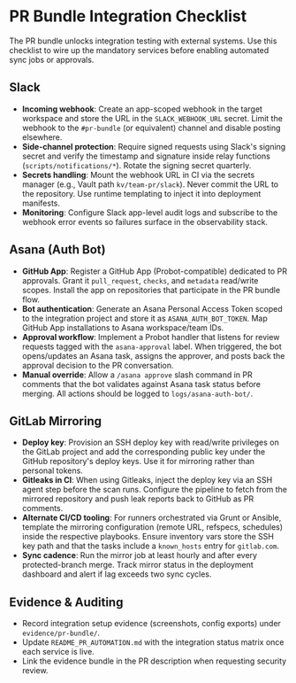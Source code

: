 # PR Bundle Integration Checklist

The PR bundle unlocks integration testing with external systems. Use this checklist to wire up the
mandatory services before enabling automated sync jobs or approvals.

## Slack
- **Incoming webhook**: Create an app-scoped webhook in the target workspace and store the URL in
  the `SLACK_WEBHOOK_URL` secret. Limit the webhook to the `#pr-bundle` (or equivalent) channel and
  disable posting elsewhere.
- **Side-channel protection**: Require signed requests using Slack's signing secret and verify the
  timestamp and signature inside relay functions (`scripts/notifications/*`). Rotate the signing
  secret quarterly.
- **Secrets handling**: Mount the webhook URL in CI via the secrets manager (e.g., Vault path
  `kv/team-pr/slack`). Never commit the URL to the repository. Use runtime templating to inject it
  into deployment manifests.
- **Monitoring**: Configure Slack app-level audit logs and subscribe to the webhook error events so
  failures surface in the observability stack.

## Asana (Auth Bot)
- **GitHub App**: Register a GitHub App (Probot-compatible) dedicated to PR approvals. Grant it
  `pull_request`, `checks`, and `metadata` read/write scopes. Install the app on repositories that
  participate in the PR bundle flow.
- **Bot authentication**: Generate an Asana Personal Access Token scoped to the integration project
  and store it as `ASANA_AUTH_BOT_TOKEN`. Map GitHub App installations to Asana workspace/team IDs.
- **Approval workflow**: Implement a Probot handler that listens for review requests tagged with the
  `asana-approval` label. When triggered, the bot opens/updates an Asana task, assigns the
  approver, and posts back the approval decision to the PR conversation.
- **Manual override**: Allow a `/asana approve` slash command in PR comments that the bot validates
  against Asana task status before merging. All actions should be logged to `logs/asana-auth-bot/`.

## GitLab Mirroring
- **Deploy key**: Provision an SSH deploy key with read/write privileges on the GitLab project and
  add the corresponding public key under the GitHub repository's deploy keys. Use it for mirroring
  rather than personal tokens.
- **Gitleaks in CI**: When using Gitleaks, inject the deploy key via an SSH agent step before the
  scan runs. Configure the pipeline to fetch from the mirrored repository and push leak reports
  back to GitHub as PR comments.
- **Alternate CI/CD tooling**: For runners orchestrated via Grunt or Ansible, template the mirroring
  configuration (remote URL, refspecs, schedules) inside the respective playbooks. Ensure inventory
  vars store the SSH key path and that the tasks include a `known_hosts` entry for `gitlab.com`.
- **Sync cadence**: Run the mirror job at least hourly and after every protected-branch merge. Track
  mirror status in the deployment dashboard and alert if lag exceeds two sync cycles.

## Evidence & Auditing
- Record integration setup evidence (screenshots, config exports) under `evidence/pr-bundle/`.
- Update `README_PR_AUTOMATION.md` with the integration status matrix once each service is live.
- Link the evidence bundle in the PR description when requesting security review.
